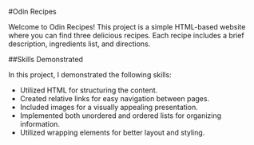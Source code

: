 #Odin Recipes

Welcome to Odin Recipes! This project is a simple HTML-based website where you can find three delicious recipes. Each recipe includes a brief description, ingredients list, and directions.

##Skills Demonstrated

In this project, I demonstrated the following skills:

- Utilized HTML for structuring the content.
- Created relative links for easy navigation between pages.
- Included images for a visually appealing presentation.
- Implemented both unordered and ordered lists for organizing information.
- Utilized wrapping elements for better layout and styling.